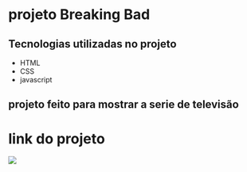# projeto Breaking Bad
## Tecnologias utilizadas no projeto
* HTML
* CSS
* javascript
## projeto feito para mostrar a serie de televisão 
# link do projeto
   <a href="https://anna-hub19.github.io/projeto-BreakingBad/" target="_blank"><img src="https://img.shields.io/badge/-Breaking_Bad-purple?style=for-the-badge&logo=aluraplayo&logoColor=white"></a>
